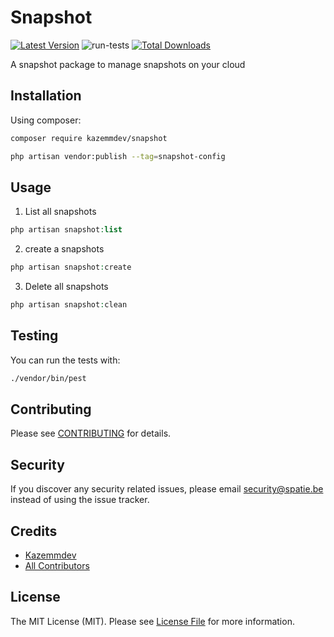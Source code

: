 # Snapshot

<!-- BADGES_START -->
[![Latest Version](https://img.shields.io/github/release/kazemmdev/snapshot.svg?style=flat-square)](https://github.com/kazemmdev/snapshot/releases)
![run-tests](https://github.com/kazemmdev/snapshot/workflows/run-tests/badge.svg?label=tests)
[![Total Downloads](https://img.shields.io/packagist/dt/kazemmdev/snapshot.svg?style=flat-square)](https://packagist.org/packages/kazemmdev/snapshot)

A snapshot package to manage snapshots on your cloud

## Installation

Using composer:

```bash
composer require kazemmdev/snapshot

php artisan vendor:publish --tag=snapshot-config
```

## Usage

1. List all snapshots
```php
php artisan snapshot:list
```

2. create a snapshots
```php
php artisan snapshot:create
```

3. Delete all snapshots
```php
php artisan snapshot:clean
```

## Testing

You can run the tests with:

```bash
./vendor/bin/pest
```

## Contributing

Please see [CONTRIBUTING](https://github.com/kazemmdev/snapshot/CONTRIBUTING.md) for details.

## Security

If you discover any security related issues, please email [security@spatie.be](mailto:security@spatie.be) instead of using the issue tracker.

## Credits

- [Kazemmdev](https://github.com/kazemmdev)
- [All Contributors](../../contributors)

## License

The MIT License (MIT). Please see [License File](LICENSE.md) for more information.

